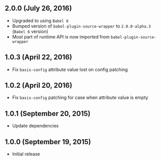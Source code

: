 ## 2.0.0 (July 26, 2016)

- Upgraded to using `Babel 6`
- Bumped version of `babel-plugin-source-wrapper` to `2.0.0-alpha.3` (`Babel 6` version)
- Most part of runtime API is now imported from `babel-plugin-source-wrapper`

## 1.0.3 (April 22, 2016)

- Fix `basis-config` attribute value lost on config patching

## 1.0.2 (April 20, 2016)

- Fix `basis-config` patching for case when attribute value is empty

## 1.0.1 (September 20, 2015)

- Update dependencies

## 1.0.0 (September 19, 2015)

- Initial release
